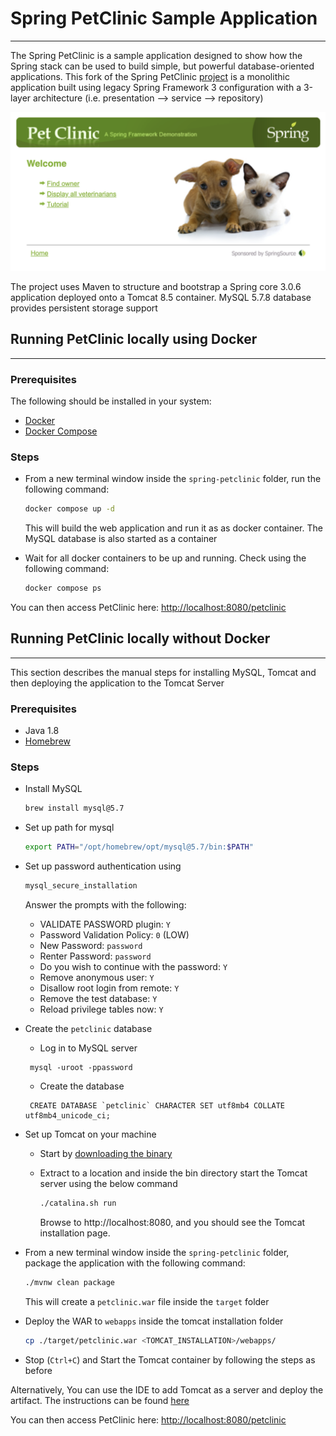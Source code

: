 # Spring PetClinic Sample Application
<hr/>

The Spring PetClinic is a sample application designed to show how the Spring stack can be used to build simple, but powerful database-oriented applications. This fork of the Spring PetClinic [project](https://github.com/spring-petclinic) is a monolithic application built using legacy Spring Framework 3 configuration with a 3-layer architecture (i.e. presentation --> service --> repository)

![Screenshot](docs/screenshot.png)

The project uses Maven to structure and bootstrap a Spring core 3.0.6 application deployed onto a Tomcat 8.5 container. MySQL 5.7.8 database provides persistent storage support 

## Running PetClinic locally using Docker
<hr/>

### Prerequisites
The following should be installed in your system:

* [Docker](https://docs.docker.com/engine/install/)
* [Docker Compose](https://docs.docker.com/compose/install/)

### Steps

- From a new terminal window inside the `spring-petclinic` folder, run the following command:

    ```bash
    docker compose up -d
    ```
    This will build the web application and run it as as docker container. The MySQL database is also started as a container

  
- Wait for all docker containers to be up and running. Check using the following command:

   ```bash
   docker compose ps
  ```

You can then access PetClinic here: [http://localhost:8080/petclinic](http://localhost:8080/petclinic)

## Running PetClinic locally without Docker
<hr/>
This section describes the manual steps for installing MySQL, Tomcat and then deploying the application to the Tomcat Server

### Prerequisites
- Java 1.8 
- [Homebrew](https://brew.sh/)

### Steps

- Install MySQL

    ```bash
    brew install mysql@5.7
    ```
- Set up path for mysql

    ```bash
    export PATH="/opt/homebrew/opt/mysql@5.7/bin:$PATH"
    ```
  
- Set up password authentication using

    ```bash
    mysql_secure_installation
    ```
  Answer the prompts with the following:

  - VALIDATE PASSWORD plugin: `Y`
  - Password Validation Policy: `0` (LOW)
  - New Password: `password`
  - Renter Password: `password`
  - Do you wish to continue with the password: `Y`
  - Remove anonymous user: `Y`
  - Disallow root login from remote: `Y`
  - Remove the test database: `Y`
  - Reload privilege tables now: `Y`


- Create the `petclinic` database 

    - Log in to MySQL server
    ```
     mysql -uroot -ppassword

    ```
  
    - Create the database
    ```
     CREATE DATABASE `petclinic` CHARACTER SET utf8mb4 COLLATE utf8mb4_unicode_ci;
    ```


- Set up Tomcat on your machine

  - Start by [downloading the binary](https://tomcat.apache.org/download-80.cgi)
  
  - Extract to a location and inside the bin directory start the Tomcat server using the below command
    ```bash
    ./catalina.sh run
    ```

    Browse to http://localhost:8080, and you should see the Tomcat installation page.
  

- From a new terminal window inside the `spring-petclinic` folder, package the application with the following command:

    ```bash
    ./mvnw clean package
    ```
    This will create a `petclinic.war` file inside the `target` folder


 - Deploy the WAR to `webapps` inside the tomcat installation folder

    ```bash
    cp ./target/petclinic.war <TOMCAT_INSTALLATION>/webapps/
    ```

- Stop (`Ctrl+C`) and Start the Tomcat container by following the steps as before
    

Alternatively, You can use the IDE to add Tomcat as a server and deploy the artifact. The instructions can be found [here](https://www.jetbrains.com/idea/guide/tutorials/working-with-apache-tomcat/using-existing-application/) 

You can then access PetClinic here: [http://localhost:8080/petclinic](http://localhost:8080/petclinic)
